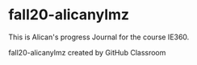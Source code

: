# fall20-alicanylmz
This is Alican's progress Journal for the course IE360.

fall20-alicanylmz created by GitHub Classroom
